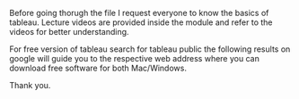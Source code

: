 Before going thorugh the file I request everyone to know the basics of tableau. Lecture videos are provided inside the module 
and refer to the videos for better understanding.

For free version of tableau search for tableau public the following results on google will guide you to the respective web address where you can download free software for both Mac/Windows.

Thank you.
